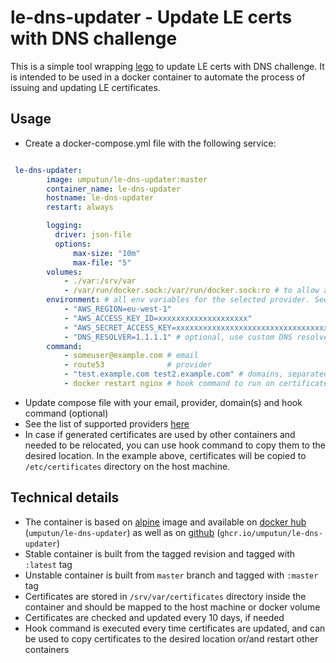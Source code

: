 # le-dns-updater - Update LE certs with DNS challenge

This is a simple tool wrapping [lego](https://github.com/go-acme/lego) to update LE certs with DNS challenge. It is intended to be used in a docker container to automate the process of issuing and updating LE certificates.

## Usage

- Create a docker-compose.yml file with the following service:

```yaml

 le-dns-updater:
        image: umputun/le-dns-updater:master
        container_name: le-dns-updater
        hostname: le-dns-updater
        restart: always

        logging:
          driver: json-file
          options:
              max-size: "10m"
              max-file: "5"
        volumes:
            - ./var:/srv/var
            - /var/run/docker.sock:/var/run/docker.sock:ro # to allow access to nginx container for cert update hook (optional)
        environment: # all env variables for the selected provider. See https://github.com/go-acme/lego#dns-providers for details
            - "AWS_REGION=eu-west-1"
            - "AWS_ACCESS_KEY_ID=xxxxxxxxxxxxxxxxxxxx"
            - "AWS_SECRET_ACCESS_KEY=xxxxxxxxxxxxxxxxxxxxxxxxxxxxxxxxxxxxxxxx"
            - "DNS_RESOLVER=1.1.1.1" # optional, use custom DNS resolver
        command:
            - someuser@example.com # email
            - route53              # provider
            - "test.example.com test2.example.com" # domains, separated by space
            - docker restart nginx # hook command to run on certificate update (optional)
```

- Update compose file with your email, provider, domain(s) and hook command (optional)
- See the list of supported providers [here](https://github.com/go-acme/lego/tree/master/providers/dns)
- In case if generated certificates are used by other containers and needed to be relocated, you can use hook command to copy them to the desired location. In the example above, certificates will be copied to `/etc/certificates` directory on the host machine.

## Technical details

- The container is based on [alpine](https://hub.docker.com/_/alpine/) image and available on [docker hub](https://hub.docker.com/r/umputun/le-dns-updater/) (`umputun/le-dns-updater`) as well as on [github](https://github.com/umputun/le-dns-updater/pkgs/container/le-dns-updater) (`ghcr.io/umputun/le-dns-updater`)
- Stable container is built from the tagged revision and tagged with `:latest` tag
- Unstable container is built from `master` branch and tagged with `:master` tag
- Certificates are stored in `/srv/var/certificates` directory inside the container and should be mapped to the host machine or docker volume
- Certificates are checked and updated every 10 days, if needed
- Hook command is executed every time certificates are updated, and can be used to copy certificates to the desired location or/and restart other containers